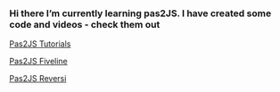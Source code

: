 ### Hi there I’m currently learning pas2JS. I have created some code and videos - check them out

[Pas2JS Tutorials](https://github.com/RetroNick2020/Channel-Code/discussions)

[Pas2JS Fiveline](https://github.com/RetroNick2020/fiveline-port-to-pas2js)

[Pas2JS Reversi](https://github.com/RetroNick2020/qbasic-reversi-port-to-pas2js)



<!--
**RetroNick2020/RetroNick2020** is a ✨ _special_ ✨ repository because its `README.md` (this file) appears on your GitHub profile.

Here are some ideas to get you started:

- 🔭 I’m currently working on ...
- 🌱 I’m currently learning ...
- 👯 I’m looking to collaborate on ...
- 🤔 I’m looking for help with ...
- 💬 Ask me about ...
- 📫 How to reach me: ...
- 😄 Pronouns: ...
- ⚡ Fun fact: ...
-->
